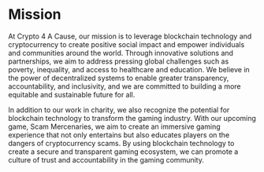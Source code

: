# Mission

At Crypto 4 A Cause, our mission is to leverage blockchain technology and cryptocurrency to create positive social impact and empower individuals and communities around the world. Through innovative solutions and partnerships, we aim to address pressing global challenges such as poverty, inequality, and access to healthcare and education. We believe in the power of decentralized systems to enable greater transparency, accountability, and inclusivity, and we are committed to building a more equitable and sustainable future for all.

In addition to our work in charity, we also recognize the potential for blockchain technology to transform the gaming industry. With our upcoming game, Scam Mercenaries, we aim to create an immersive gaming experience that not only entertains but also educates players on the dangers of cryptocurrency scams. By using blockchain technology to create a secure and transparent gaming ecosystem, we can promote a culture of trust and accountability in the gaming community.
